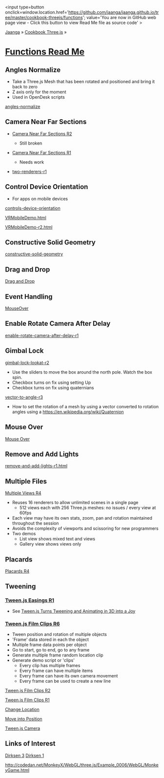 <span style=display:none; >[You are now in GitHub source code view - click this link to view Read Me file as a web page]( http://jaanga.github.io/cookbook-threejs/functions/index.html "View file as a web page." ) </span>
<input type=button onclick=window.location.href='https://github.com/jaanga/jaanga.github.io/tree/master/cookbook-threejs/functions'; value='You are now in GitHub web page view - Click this button to view Read Me file as source code' >

[Jaanga]( http://jaanga.github.io ) &raquo; [Cookbook Three.js]( http://jaanga.github.io/cookbook-threejs/  ) &raquo;

[Functions Read Me]( index.html )
===

## Angles Normalize

* Take a Three.js Mesh that has been rotated and positioned and bring it back to zero
* Z axis only for the moment
* Used in OpenDesk scripts

[angles-normalize]( angles-normalize/angles-normalize-r1.html )

## Camera Near Far Sections

* [Camera Near Far Sections R2]( http://jaanga.github.io/cookbook-threejs/functions/camera-near-far-sections/camera-near-far-sections-r2.html )

	* Still broken

* [Camera Near Far Sections R1]( http://jaanga.github.io/cookbook-threejs/functions/camera-near-far-sections/camera-near-far-sections-r1.html )

	* Needs work


* [two-renderers-r1]( ./camera-near-far-sections/two-renderers-r1.html )

## Control Device Orientation

* For apps on mobile devices

[controls-device-orientation]( ./controls-device-orientation/misc_controls_deviceorientation-ta-r1.html )

[VRMobileDemo.html]( ./controls-device-orientation/VRMobileDemo.html )

[VRMobileDemo-r2.html]( ./controls-device-orientation/VRMobileDemo-r2.html )

## Constructive Solid Geometry

[constructive-solid-geometry]( ./constructive-solid-geometry/r1/constructive-solid-geometry.html )


## Drag and Drop

[Drag and Drop]( ./drag-and-drop/index.html )

## Event Handling

[MouseOver]( ./event-handling/mouseover/threejs-mouseover-r2.html )

## Enable Rotate Camera After Delay

[enable-rotate-camera-after-delay-r1]( enable-rotate-camera-after-delay/enable-rotate-camera-after-delay-r1.html )

## Gimbal Lock

[gimbal-lock-lookat-r2]( ./gimbal-lock/gimbal-lock-lookat-r2.html )

* Use the sliders to move the box around the north pole. Watch the box spin.
* Checkbox turns on fix using setting Up
* Checkbox turns on fix using quaternians

[vector-to-angle-r3]( ./gimbal-lock/vector-to-angle-r3.html )

* How to set the rotation of a mesh by using a vector converted to rotation angles using a https://en.wikipedia.org/wiki/Quaternion

## Mouse Over

[Mouse Over]( http://jaanga.github.io/cookbook-threejs/functions/mouseover/r1/threejs-mouseover.html )

## Remove and Add Lights

[remove-and-add-lights-r1.html]( ./remove-and-add-lights/remove-and-add-lights-r1.html )

## Multiple Files

[Multiple Views R4]( ./views-multiple/multiple-scenes/multiple-views-r4.html )

* Reuses 16 renderers to allow unlimited scenes in a single page
	* 512 views each with 256 Three.js meshes: no issues / every view at 60fps
* Each view may have its own stats, zoom, pan and rotation maintained throughout the session
* Avoids the complexity of viewports and scissoring for new programmers
* Two demos
	* List view shows mixed text and views
	* Gallery view shows views only

## Placards

[Placards R4]( ./placards/placards-r1.html )


## Tweening

### [Tween.js Easings R1]( ./tweening/tweenjs-easings/tweenjs-easings-r1.html )

*  See [Tween.js Turns Tweening and Animating in 3D into a Joy]( http://jaanga.github.io/request-jaanga-blog-posts.html#2016-01-15_tweenjs-makes-tweening-in-3d-a-joy_moving-manuals.md )


### [Tween.js Film Clips R6]( http://jaanga.github.io/cookbook-threejs/functions/tweening/tweenjs-film-clips/tweenjs-film-clips-r6.html )

* Tween position and rotation of multiple objects
* 'Frame' data stored in each the object
* Multiple frame data points per object
* Go to start, go to end, go to any frame
* Generate multiple frame random location clip
* Generate demo script or 'clips'
	* Every clip has multiple frames
	* Every frame can have multiple items
	* Every frame can have its own camera movement
	* Every frame can be used to create a new line

[Tween.js Film Clips R2]( ./tweening/tweenjs-film-clips/tweenjs-film-clips-r2.html )

[Tween.js Film Clips R1]( ./tweening/tweenjs-film-clips/tweenjs-film-clips-r1.html )

[Change Location]( ./tweening/change-location/change-location-r3.html )

[Move into Position]( ./tweening/move-into-position/tweening-r2.html )

[Tween.js Camera]( ./tweening/tweenjs-camera/tweenjs-camera-r1.html )


## Links of Interest

[Dirksen 3]( http://www.smartjava.org/content/all-80-recipes-threejs-cookbook-online )
[Dirksen 1]( http://www.smartjava.org/content/all-109-examples-my-book-threejs-threejs-version-r63 )

<http://codedan.net/MonkeyX/WebGL/three.js/Example_0006/WebGL/MonkeyGame.html>
